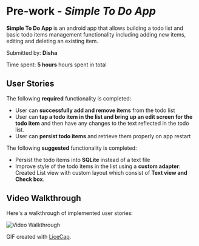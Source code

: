 # Pre-work - *Simple To Do App*

**Simple To Do App** is an android app that allows building a todo list and basic todo items management functionality including adding new items, editing and deleting an existing item.

Submitted by: **Disha**

Time spent: **5 hours** hours spent in total

## User Stories

The following **required** functionality is completed:

* User can **successfully add and remove items** from the todo list
* User can **tap a todo item in the list and bring up an edit screen for the todo item** and then have any changes to the text reflected in the todo list.
* User can **persist todo items** and retrieve them properly on app restart

The following **suggested** functionality is completed:

 - Persist the todo items into **SQLite** instead of a text file
 - Improve style of the todo items in the list using a **custom adapter**:
    Created List view with custom layout which consist of **Text view and Check    box**.

## Video Walkthrough 

Here's a walkthrough of implemented user stories:

<img src="http://i.imgur.com/YAuV1YL.gif"  title='Video Walkthrough' width='' alt='Video Walkthrough' />


GIF created with [LiceCap](http://www.cockos.com/licecap/).

